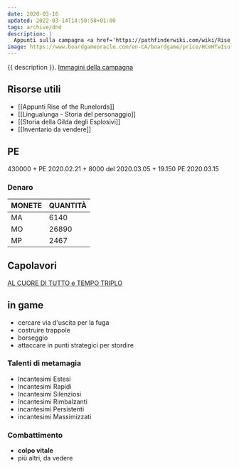 ```yaml
---
date: 2020-03-16
updated: 2022-03-14T14:50:58+01:00
tags: archive/dnd
description: |
  Appunti sulla campagna <a href='https://pathfinderwiki.com/wiki/Rise_of_the_Runelords' target='_blank' hreflang='en' title='“Rise of the Runelords„ on Pathfinder Wiki'>Rise of the Runelords</a>
image: https://www.boardgameoracle.com/en-CA/boardgame/price/HCmHTwIsuf/pathfinder-adventure-card-game-rise-of-the-runelords-base-set
---
```

{{ description }}. [Immagini della campagna](https://images.tommi.space/index?/category/rise-of-the-runelords '“Rise of the Runelords„ in Visioni')

## Risorse utili

- [[Appunti Rise of the Runelords]]
- [[Lingualunga - Storia del personaggio]]
- [[Storia della Gilda degli Esplosivi]]
- [[Inventario da vendere]]

## PE

430000 + PE <time>2020.02.21</time> + 8000 del <time>2020.03.05</time> + 19.150 PE <time>2020.03.15</time>

### Denaro

| MONETE | QUANTITÀ |
| :----- | :------- |
| MA     | 6140     |
| MO     | 26890    |
| MP     | 2467     |

## Capolavori

[AL CUORE DI TUTTO e TEMPO TRIPLO](https://golarion.altervista.org/wiki/Bardo/Capolavori)

## in game

- cercare via d'uscita per la fuga
- costruire trappole
- borseggio
- attaccare in punti strategici per stordire

### Talenti di metamagia

- Incantesimi Estesi
- Incantesimi Rapidi
- Incantesimi Silenziosi
- Incantesimi Rimbalzanti
- incantesimi Persistenti
- incantesimi Massimizzati

### Combattimento

- **colpo vitale**
- più altri, da vedere